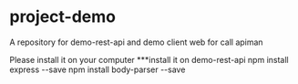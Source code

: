 # project-demo

A repository for demo-rest-api and demo client web for  call apiman

Please install it on your computer
***install it on demo-rest-api
npm install express --save
npm install body-parser --save

